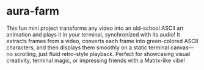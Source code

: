 # aura-farm
This fun mini project transforms any video into an old-school ASCII art animation and plays it in your terminal, synchronized with its audio! It extracts frames from a video, converts each frame into green-colored ASCII characters, and then displays them smoothly on a static terminal canvas—no scrolling, just fluid retro-style playback. Perfect for showcasing visual creativity, terminal magic, or impressing friends with a Matrix-like vibe!
